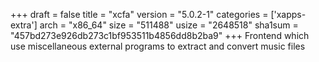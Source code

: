 +++
draft = false
title = "xcfa"
version = "5.0.2-1"
categories = ['xapps-extra']
arch = "x86_64"
size = "511488"
usize = "2648518"
sha1sum = "457bd273e926db273c1bf953511b4856dd8b2ba9"
+++
Frontend which use miscellaneous external programs to extract and convert music files